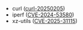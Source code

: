 - curl ([curl-20250205](https://github.com/curl/curl/issues/16197))
- iperf ([CVE-2024-53580](https://www.cve.org/CVERecord?id=CVE-2024-53580))
- xz-utils ([CVE-2025-31115](https://www.cve.org/CVERecord?id=CVE-2025-31115))
